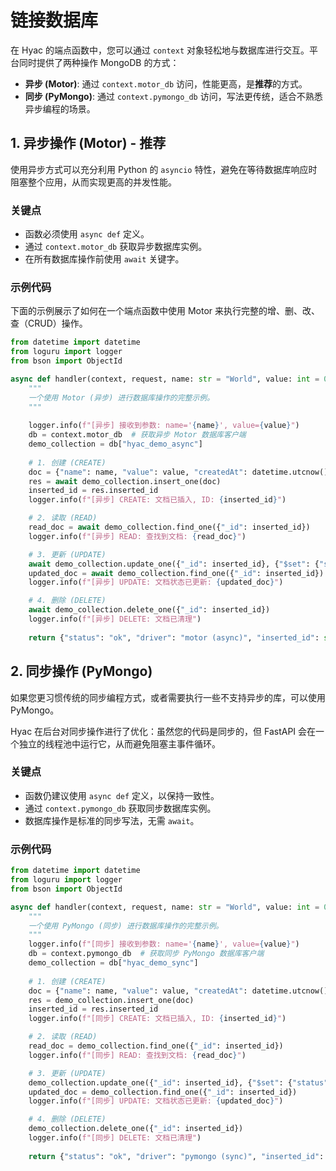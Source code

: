 # 链接数据库

在 Hyac 的端点函数中，您可以通过 `context` 对象轻松地与数据库进行交互。平台同时提供了两种操作 MongoDB 的方式：

-   **异步 (Motor)**: 通过 `context.motor_db` 访问，性能更高，是**推荐**的方式。
-   **同步 (PyMongo)**: 通过 `context.pymongo_db` 访问，写法更传统，适合不熟悉异步编程的场景。

## 1. 异步操作 (Motor) - 推荐

使用异步方式可以充分利用 Python 的 `asyncio` 特性，避免在等待数据库响应时阻塞整个应用，从而实现更高的并发性能。

### 关键点

-   函数必须使用 `async def` 定义。
-   通过 `context.motor_db` 获取异步数据库实例。
-   在所有数据库操作前使用 `await` 关键字。

### 示例代码

下面的示例展示了如何在一个端点函数中使用 Motor 来执行完整的增、删、改、查（CRUD）操作。

```python
from datetime import datetime
from loguru import logger
from bson import ObjectId

async def handler(context, request, name: str = "World", value: int = 0):
    """
    一个使用 Motor (异步) 进行数据库操作的完整示例。
    """
    
    logger.info(f"[异步] 接收到参数: name='{name}', value={value}")
    db = context.motor_db  # 获取异步 Motor 数据库客户端
    demo_collection = db["hyac_demo_async"]
    
    # 1. 创建 (CREATE)
    doc = {"name": name, "value": value, "createdAt": datetime.utcnow()}
    res = await demo_collection.insert_one(doc)
    inserted_id = res.inserted_id
    logger.info(f"[异步] CREATE: 文档已插入, ID: {inserted_id}")

    # 2. 读取 (READ)
    read_doc = await demo_collection.find_one({"_id": inserted_id})
    logger.info(f"[异步] READ: 查找到文档: {read_doc}")

    # 3. 更新 (UPDATE)
    await demo_collection.update_one({"_id": inserted_id}, {"$set": {"status": "updated"}})
    updated_doc = await demo_collection.find_one({"_id": inserted_id})
    logger.info(f"[异步] UPDATE: 文档状态已更新: {updated_doc}")

    # 4. 删除 (DELETE)
    await demo_collection.delete_one({"_id": inserted_id})
    logger.info(f"[异步] DELETE: 文档已清理")
    
    return {"status": "ok", "driver": "motor (async)", "inserted_id": str(inserted_id)}
```

## 2. 同步操作 (PyMongo)

如果您更习惯传统的同步编程方式，或者需要执行一些不支持异步的库，可以使用 PyMongo。

Hyac 在后台对同步操作进行了优化：虽然您的代码是同步的，但 FastAPI 会在一个独立的线程池中运行它，从而避免阻塞主事件循环。

### 关键点

-   函数仍建议使用 `async def` 定义，以保持一致性。
-   通过 `context.pymongo_db` 获取同步数据库实例。
-   数据库操作是标准的同步写法，无需 `await`。

### 示例代码

```python
from datetime import datetime
from loguru import logger
from bson import ObjectId

async def handler(context, request, name: str = "World", value: int = 0):
    """
    一个使用 PyMongo (同步) 进行数据库操作的完整示例。
    """
    logger.info(f"[同步] 接收到参数: name='{name}', value={value}")
    db = context.pymongo_db  # 获取同步 PyMongo 数据库客户端
    demo_collection = db["hyac_demo_sync"]
    
    # 1. 创建 (CREATE)
    doc = {"name": name, "value": value, "createdAt": datetime.utcnow()}
    res = demo_collection.insert_one(doc)
    inserted_id = res.inserted_id
    logger.info(f"[同步] CREATE: 文档已插入, ID: {inserted_id}")

    # 2. 读取 (READ)
    read_doc = demo_collection.find_one({"_id": inserted_id})
    logger.info(f"[同步] READ: 查找到文档: {read_doc}")

    # 3. 更新 (UPDATE)
    demo_collection.update_one({"_id": inserted_id}, {"$set": {"status": "updated"}})
    updated_doc = demo_collection.find_one({"_id": inserted_id})
    logger.info(f"[同步] UPDATE: 文档状态已更新: {updated_doc}")

    # 4. 删除 (DELETE)
    demo_collection.delete_one({"_id": inserted_id})
    logger.info(f"[同步] DELETE: 文档已清理")
    
    return {"status": "ok", "driver": "pymongo (sync)", "inserted_id": str(inserted_id)}
